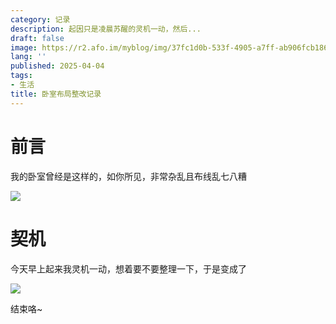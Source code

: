```yaml
---
category: 记录
description: 起因只是凌晨苏醒的灵机一动，然后...
draft: false
image: https://r2.afo.im/myblog/img/37fc1d0b-533f-4905-a7ff-ab906fcb1860.webp
lang: ''
published: 2025-04-04
tags:
- 生活
title: 卧室布局整改记录
---
```

# 前言

我的卧室曾经是这样的，如你所见，非常杂乱且布线乱七八糟

![](https://r2.afo.im/myblog/img/0c47e9a6-1544-4410-94d4-d319ea12ca70.webp)

# 契机

今天早上起来我灵机一动，想着要不要整理一下，于是变成了

![](https://r2.afo.im/myblog/img/a4db38f0-5a54-4e6c-8392-2375d775f7c6.webp)

结束咯~